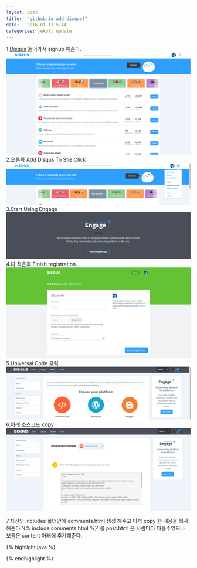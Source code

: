 ```yaml
---
layout: post
title:  "github.io add disqus!"
date:   2016-01-13 5:44
categories: jekyll update
---
```


1.<a href="https://disqus.com/">Disqus</a> 들어가서 signup 해준다.
![disqus1](https://raw.githubusercontent.com/ekeon/ekeon.github.io/master/image/disqus1.png)
2.오른쪽 Add Disqus To Stie Click
![disqus2](https://raw.githubusercontent.com/ekeon/ekeon.github.io/master/image/disqus2.png)
3.Start Using Engage
![disqus3](https://raw.githubusercontent.com/ekeon/ekeon.github.io/master/image/disqus3.png)
4.다 적은후 Finish registration.
![disqus4](https://raw.githubusercontent.com/ekeon/ekeon.github.io/master/image/disqus4.png)
5.Universal Code 클릭
![disqus5](https://raw.githubusercontent.com/ekeon/ekeon.github.io/master/image/disqus5.png)
6.아래 소스코드 copy
![disqus6](https://raw.githubusercontent.com/ekeon/ekeon.github.io/master/image/disqus6.png)

7.자신의 includes 폴더안에 comments.html 생성 해주고 아까 copy 한 내용을 복사해준다 
  '{% include comments.html %}' 를 post.html 은 사람마다 다를수있으나 보통은 content 아래에 추가해준다.

{% highlight java %}
<html lang="en">
<head>
  <meta charset="utf-8">
  <meta name="viewport" content="width=device-width, initial-scale=1">
  <title>{% if page.title %}{{ page.title }}{% else %}{{ site.name }}{% endif %}</title>
  <link rel="stylesheet" href="//fonts.googleapis.com/css?family=Source+Sans+Pro:300,300i,600">
  <link rel="stylesheet" href="{{ site.baseurl }}/style.css">
  </head>
<body>
  <div class="container">
        <article class="content">
            <!--{{ content }}-->
        <section class="comment">
        <!--{% include comments.html %} 마크다운 형식이라 html 파일을 불러와 주석처리해두었슴.-->
        </section>
    </article>
  </div>
</body>
</html>
{% endhighlight %}